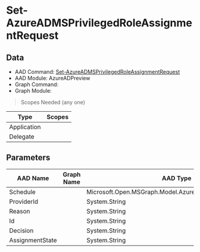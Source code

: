 # Set-AzureADMSPrivilegedRoleAssignmentRequest

## Data

+ AAD Command: [Set-AzureADMSPrivilegedRoleAssignmentRequest](https://docs.microsoft.com/en-us/powershell/module/AzureADPreview/Set-AzureADMSPrivilegedRoleAssignmentRequest)
+ AAD Module: AzureADPreview
+ Graph Command: 
+ Graph Module: 

> Scopes Needed (any one)

|Type|Scopes|
|---|---|
|Application||
|Delegate||

## Parameters

|AAD Name|Graph Name|AAD Type|Graph Type|Infos|
|---|---|---|---|---|
|Schedule||Microsoft.Open.MSGraph.Model.AzureADMSPrivilegedSchedule|||
|ProviderId||System.String|||
|Reason||System.String|||
|Id||System.String|||
|Decision||System.String|||
|AssignmentState||System.String|||

